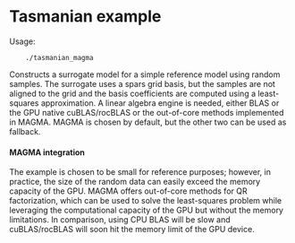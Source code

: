 # Tasmanian example

Usage:
```
    ./tasmanian_magma
```

Constructs a surrogate model for a simple reference model using random
samples.
The surrogate uses a spars grid basis, but the samples are not aligned
to the grid and the basis coefficients are computed using
a least-squares approximation.
A linear algebra engine is needed, either BLAS or the GPU native
cuBLAS/rocBLAS or the out-of-core methods implemented in MAGMA.
MAGMA is chosen by default, but the other two can be used as fallback.

#### MAGMA integration

The example is chosen to be small for reference purposes;
however, in practice, the size of the random data can easily exceed
the memory capacity of the GPU.
MAGMA offers out-of-core methods for QR factorization, which can be
used to solve the least-squares problem while leveraging
the computational capacity of the GPU but without the memory limitations.
In comparison, using CPU BLAS will be slow and cuBLAS/rocBLAS will
soon hit the memory limit of the GPU device.
